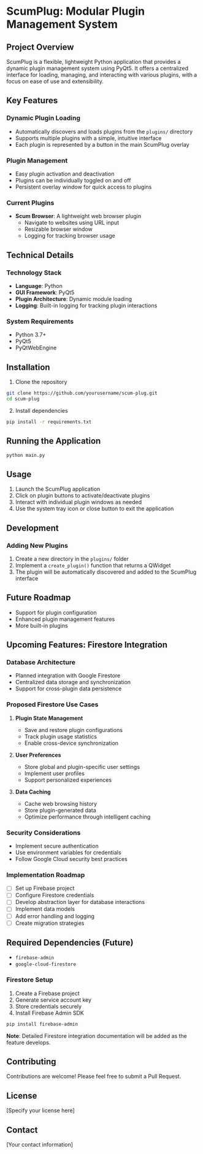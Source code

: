 # ScumPlug: Modular Plugin Management System

## Project Overview

ScumPlug is a flexible, lightweight Python application that provides a dynamic plugin management system using PyQt5. It offers a centralized interface for loading, managing, and interacting with various plugins, with a focus on ease of use and extensibility.

## Key Features

### Dynamic Plugin Loading
- Automatically discovers and loads plugins from the `plugins/` directory
- Supports multiple plugins with a simple, intuitive interface
- Each plugin is represented by a button in the main ScumPlug overlay

### Plugin Management
- Easy plugin activation and deactivation
- Plugins can be individually toggled on and off
- Persistent overlay window for quick access to plugins

### Current Plugins
- **Scum Browser**: A lightweight web browser plugin
  - Navigate to websites using URL input
  - Resizable browser window
  - Logging for tracking browser usage

## Technical Details

### Technology Stack
- **Language**: Python
- **GUI Framework**: PyQt5
- **Plugin Architecture**: Dynamic module loading
- **Logging**: Built-in logging for tracking plugin interactions

### System Requirements
- Python 3.7+
- PyQt5
- PyQtWebEngine

## Installation

1. Clone the repository
```bash
git clone https://github.com/yourusername/scum-plug.git
cd scum-plug
```

2. Install dependencies
```bash
pip install -r requirements.txt
```

## Running the Application

```bash
python main.py
```

## Usage

1. Launch the ScumPlug application
2. Click on plugin buttons to activate/deactivate plugins
3. Interact with individual plugin windows as needed
4. Use the system tray icon or close button to exit the application

## Development

### Adding New Plugins
1. Create a new directory in the `plugins/` folder
2. Implement a `create_plugin()` function that returns a QWidget
3. The plugin will be automatically discovered and added to the ScumPlug interface

## Future Roadmap
- Support for plugin configuration
- Enhanced plugin management features
- More built-in plugins

## Upcoming Features: Firestore Integration

### Database Architecture
- Planned integration with Google Firestore
- Centralized data storage and synchronization
- Support for cross-plugin data persistence

### Proposed Firestore Use Cases
1. **Plugin State Management**
   - Save and restore plugin configurations
   - Track plugin usage statistics
   - Enable cross-device synchronization

2. **User Preferences**
   - Store global and plugin-specific user settings
   - Implement user profiles
   - Support personalized experiences

3. **Data Caching**
   - Cache web browsing history
   - Store plugin-generated data
   - Optimize performance through intelligent caching

### Security Considerations
- Implement secure authentication
- Use environment variables for credentials
- Follow Google Cloud security best practices

### Implementation Roadmap
- [ ] Set up Firebase project
- [ ] Configure Firestore credentials
- [ ] Develop abstraction layer for database interactions
- [ ] Implement data models
- [ ] Add error handling and logging
- [ ] Create migration strategies

## Required Dependencies (Future)
- `firebase-admin`
- `google-cloud-firestore`

### Firestore Setup
1. Create a Firebase project
2. Generate service account key
3. Store credentials securely
4. Install Firebase Admin SDK
```bash
pip install firebase-admin
```

**Note**: Detailed Firestore integration documentation will be added as the feature develops.

## Contributing
Contributions are welcome! Please feel free to submit a Pull Request.

## License
[Specify your license here]

## Contact
[Your contact information]